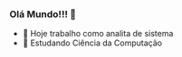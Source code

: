 ### Olá Mundo!!! 👋



- 🔭 Hoje trabalho como analita de sistema
- 🌱 Estudando Ciência da Computação


